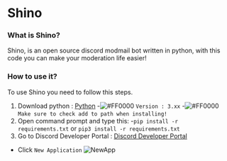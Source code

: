 # Shino
### What is Shino?
Shino, is an open source discord modmail bot written in python, with this code you can make your moderation life easier!

### How to use it?
To use Shino you need to follow this steps.
1. Download python : [Python](https://www.python.org/downloads/) 
  -![#FF0000](https://placehold.it/15/f03c15/000000?text=+) `Version : 3.xx`
  -![#FF0000](https://placehold.it/15/f03c15/000000?text=+) `Make sure to check add to path when installing!`
2. Open command prompt and type this:
  -`pip install -r requirements.txt` or  `pip3 install -r requirements.txt`
3. Go to Discord Developer Portal : [Discord Developer Portal](https://discordapp.com/developers/applications/) 
  - Click `New Application` 
  ![NewApp](https://i.imgur.com/J3y4cSf.png)
  

